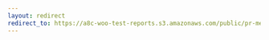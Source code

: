 ```yaml
---
layout: redirect
redirect_to: https://a8c-woo-test-reports.s3.amazonaws.com/public/pr-merge/45805/e2e/index.html
---
```

